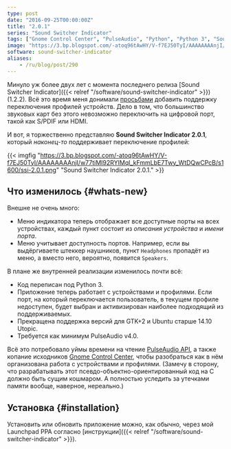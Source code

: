 ```yaml
---
type: post
date: "2016-09-25T00:00:00Z"
title: "2.0.1"
series: "Sound Switcher Indicator"
tags: ["Gnome Control Center", "PulseAudio", "Python", "Python 3", "Sound Switcher Indicator", "Ubuntu", "Unity", "Utopic Unicorn", "звук", "индикатор"]
image: "https://3.bp.blogspot.com/-atoq96tAwHY/V-f7EJ50TyI/AAAAAAAAnjI/w77tiMI92RYIMql_kFmmLbE7Twy_WtDQwCPcB/s1600/ssi-2.0.1.png"
software: sound-switcher-indicator
aliases:
    - /ru/blog/post/290
---
```


Минуло уж более двух лет с момента последнего релиза [Sound Switcher Indicator]({{< relref "/software/sound-switcher-indicator" >}}) (1.2.2). Всё это время меня донимали [просьбами](https://github.com/yktoo/indicator-sound-switcher/issues/3) добавить поддержку переключения профилей устройств. Дело в том, что большинство звуковых карт без этого невозможно переключить на цифровой порт, такой как S/PDIF или HDMI.

И вот, я торжественно представляю **Sound Switcher Indicator 2.0.1**, который *наконец-то* поддерживает переключение профилей:

<!--more-->

{{< imgfig "https://3.bp.blogspot.com/-atoq96tAwHY/V-f7EJ50TyI/AAAAAAAAnjI/w77tiMI92RYIMql_kFmmLbE7Twy_WtDQwCPcB/s1600/ssi-2.0.1.png" "Sound Switcher Indicator 2.0.1." >}}

## Что изменилось {#whats-new}

Внешне не очень много:

* Меню индикатора теперь отображает все доступные порты на всех устройствах, каждый пункт состоит из *описания устройства* и *имени порта*.
* Меню учитывает доступность портов. Например, если вы выдёргиваете штеккер наушников, пункт `Headphones` пропадёт из меню, а вместо него, вероятно, появится `Speakers`.

В плане же внутренней реализации изменилось почти всё:

* Код переписан под Python 3.
* Приложение теперь работает с устройствами и профилями. Если порт, на который переключается пользователь, в текущем профиле недоступен, будет выбран и активизирован наиболее подходящий из поддерживаемых.
* Прекращена поддержка версий для GTK+2 и Ubuntu старше 14.10 Utopic.
* Требуется как минимум PulseAudio v4.0.

Всё это потребовало уймы времени на чтение [PulseAudio API](https://freedesktop.org/software/pulseaudio/doxygen/), а также копание исходников [Gnome Control Center](https://github.com/GNOME/gnome-control-center), чтобы разобраться как в нём организована работа с устройствами и профилями. (Замечу в сторону, что разрабатывать этот псевдо-объектно-ориентированный код на C должно быть сущим кошмаром. А полностью уследить за утечками памяти вообще, наверное, нереально.)

## Установка {#installation}

Установить или обновить приложение можно, как обычно, через мой Launchpad PPA согласно [инструкции]({{< relref "/software/sound-switcher-indicator" >}}).
